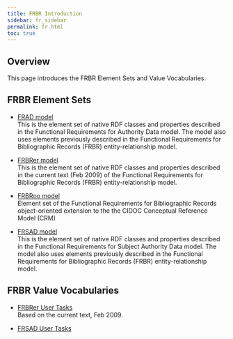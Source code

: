 ```yaml
---
title: FRBR Introduction
sidebar: fr_sidebar
permalink: fr.html
toc: true
---
```


## Overview

This page introduces the FRBR Element Sets and Value Vocabularies.

## FRBR Element Sets

* [FRAD model](/iflastandards.info/fr/frad.html)  
  This is the element set of native RDF classes and properties described in the Functional Requirements for Authority Data model. The model also uses elements previously described in the Functional Requirements for Bibliographic Records (FRBR) entity-relationship model.

* [FRBRer model](/iflastandards.info/fr/frbr/frbrer.html)  
  This is the element set of native RDF classes and properties described in the current text (Feb 2009) of the Functional Requirements for Bibliographic Records (FRBR) entity-relationship model.
  
* [FRBRoo model](/iflastandards.info/fr/frbr/frbroo.html)  
  Element set of the Functional Requirements for Bibliographic Records object-oriented extension to the the CIDOC Conceptual Reference Model (CRM)
  
* [FRSAD model](/iflastandards.info/fr/frsad.html)  
  This is the element set of native RDF classes and properties described in the Functional Requirements for Subject Authority Data model. The model also uses elements previously described in the Functional Requirements for Bibliographic Records (FRBR) entity-relationship model.

## FRBR Value Vocabularies

* [FRBRer User Tasks](/iflastandards.info/fr/frbr/frbrer/frbrerusertask.html)  
  Based on the current text, Feb 2009.

* [FRSAD User Tasks](/iflastandards.info/fr/frsad/frsadusertask.html)  
